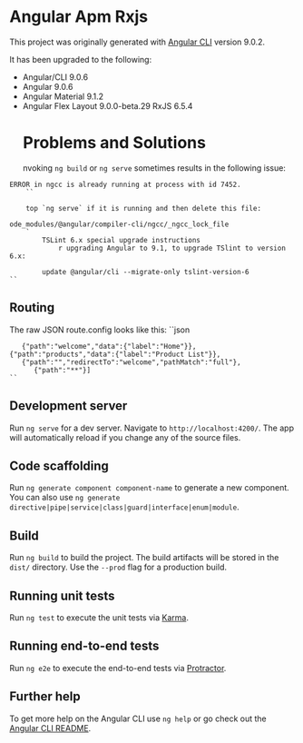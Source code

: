 # Angular Apm Rxjs

This project was originally generated with [Angular CLI](https://github.com/angular/angular-cli) version 9.0.2.

It has been upgraded to the following:
* Angular/CLI 9.0.6
* Angular 9.0.6
* Angular Material 9.1.2
* Angular Flex Layout 9.0.0-beta.29
     RxJS 6.5.4
    # Problems and Solutions
    nvoking `ng build` or `ng serve` sometimes results in the following issue:
```
ERROR in ngcc is already running at process with id 7452.
    ``

    top `ng serve` if it is running and then delete this file:
```
    ode_modules/@angular/compiler-cli/ngcc/_ngcc_lock_file
        `
            TSLint 6.x special upgrade instructions
                r upgrading Angular to 9.1, to upgrade TSlint to version 6.x:

            update @angular/cli --migrate-only tslint-version-6
    ``
## Routing

The raw JSON route.config looks like this:
    ``json

       {"path":"welcome","data":{"label":"Home"}},
    {"path":"products","data":{"label":"Product List"}},
       {"path":"","redirectTo":"welcome","pathMatch":"full"},
          {"path":"**"}]
    ``

## Development server

Run `ng serve` for a dev server. Navigate to `http://localhost:4200/`. The app will automatically reload if you change any of the source files.

## Code scaffolding

Run `ng generate component component-name` to generate a new component. You can also use `ng generate directive|pipe|service|class|guard|interface|enum|module`.

## Build

Run `ng build` to build the project. The build artifacts will be stored in the `dist/` directory. Use the `--prod` flag for a production build.

## Running unit tests

Run `ng test` to execute the unit tests via [Karma](https://karma-runner.github.io).

## Running end-to-end tests

Run `ng e2e` to execute the end-to-end tests via [Protractor](http://www.protractortest.org/).

## Further help

To get more help on the Angular CLI use `ng help` or go check out the [Angular CLI README](https://github.com/angular/angular-cli/blob/master/README.md).
